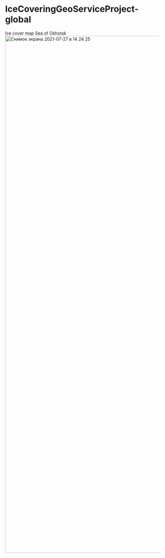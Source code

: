 # IceCoveringGeoServiceProject-global
Ice cover map Sea of Okhotsk
<img width="1680" alt="Снимок экрана 2021-07-27 в 14 24 25" src="https://user-images.githubusercontent.com/38878208/127145916-7340fa1e-95d3-4b1e-8834-4ab50020ee89.png">


